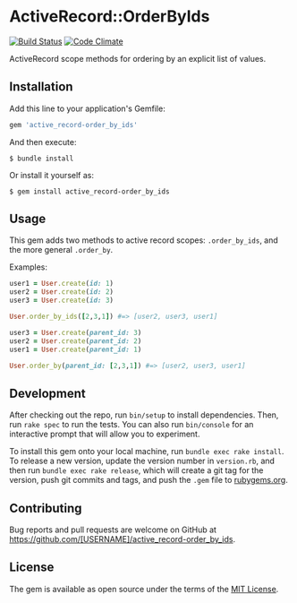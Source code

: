 # ActiveRecord::OrderByIds

[![Build Status](https://travis-ci.org/botandrose/active_record-order_by_ids.svg)](https://travis-ci.org/botandrose/active_record-order_by_ids)
[![Code Climate](https://codeclimate.com/github/botandrose/active_record-order_by_ids/badges/gpa.svg)](https://codeclimate.com/github/botandrose/active_record-order_by_ids)

ActiveRecord scope methods for ordering by an explicit list of values.

## Installation

Add this line to your application's Gemfile:

```ruby
gem 'active_record-order_by_ids'
```

And then execute:

    $ bundle install

Or install it yourself as:

    $ gem install active_record-order_by_ids

## Usage

This gem adds two methods to active record scopes: `.order_by_ids`, and the more general `.order_by`.

Examples:

```ruby
user1 = User.create(id: 1)
user2 = User.create(id: 2)
user3 = User.create(id: 3)

User.order_by_ids([2,3,1]) #=> [user2, user3, user1]
```

```ruby
user3 = User.create(parent_id: 3)
user2 = User.create(parent_id: 2)
user1 = User.create(parent_id: 1)

User.order_by(parent_id: [2,3,1]) #=> [user2, user3, user1]
```

## Development

After checking out the repo, run `bin/setup` to install dependencies. Then, run `rake spec` to run the tests. You can also run `bin/console` for an interactive prompt that will allow you to experiment.

To install this gem onto your local machine, run `bundle exec rake install`. To release a new version, update the version number in `version.rb`, and then run `bundle exec rake release`, which will create a git tag for the version, push git commits and tags, and push the `.gem` file to [rubygems.org](https://rubygems.org).

## Contributing

Bug reports and pull requests are welcome on GitHub at https://github.com/[USERNAME]/active_record-order_by_ids.


## License

The gem is available as open source under the terms of the [MIT License](https://opensource.org/licenses/MIT).

